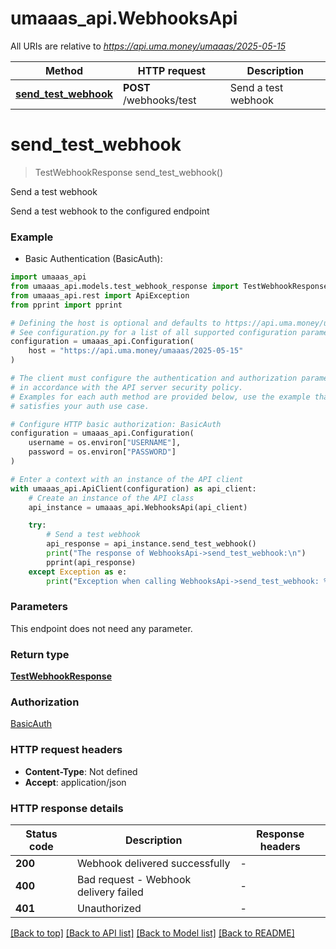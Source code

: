 # umaaas_api.WebhooksApi

All URIs are relative to *https://api.uma.money/umaaas/2025-05-15*

Method | HTTP request | Description
------------- | ------------- | -------------
[**send_test_webhook**](WebhooksApi.md#send_test_webhook) | **POST** /webhooks/test | Send a test webhook


# **send_test_webhook**
> TestWebhookResponse send_test_webhook()

Send a test webhook

Send a test webhook to the configured endpoint

### Example

* Basic Authentication (BasicAuth):

```python
import umaaas_api
from umaaas_api.models.test_webhook_response import TestWebhookResponse
from umaaas_api.rest import ApiException
from pprint import pprint

# Defining the host is optional and defaults to https://api.uma.money/umaaas/2025-05-15
# See configuration.py for a list of all supported configuration parameters.
configuration = umaaas_api.Configuration(
    host = "https://api.uma.money/umaaas/2025-05-15"
)

# The client must configure the authentication and authorization parameters
# in accordance with the API server security policy.
# Examples for each auth method are provided below, use the example that
# satisfies your auth use case.

# Configure HTTP basic authorization: BasicAuth
configuration = umaaas_api.Configuration(
    username = os.environ["USERNAME"],
    password = os.environ["PASSWORD"]
)

# Enter a context with an instance of the API client
with umaaas_api.ApiClient(configuration) as api_client:
    # Create an instance of the API class
    api_instance = umaaas_api.WebhooksApi(api_client)

    try:
        # Send a test webhook
        api_response = api_instance.send_test_webhook()
        print("The response of WebhooksApi->send_test_webhook:\n")
        pprint(api_response)
    except Exception as e:
        print("Exception when calling WebhooksApi->send_test_webhook: %s\n" % e)
```



### Parameters

This endpoint does not need any parameter.

### Return type

[**TestWebhookResponse**](TestWebhookResponse.md)

### Authorization

[BasicAuth](../README.md#BasicAuth)

### HTTP request headers

 - **Content-Type**: Not defined
 - **Accept**: application/json

### HTTP response details

| Status code | Description | Response headers |
|-------------|-------------|------------------|
**200** | Webhook delivered successfully |  -  |
**400** | Bad request - Webhook delivery failed |  -  |
**401** | Unauthorized |  -  |

[[Back to top]](#) [[Back to API list]](../README.md#documentation-for-api-endpoints) [[Back to Model list]](../README.md#documentation-for-models) [[Back to README]](../README.md)

